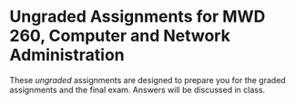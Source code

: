 # Ungraded Assignments for MWD 260, Computer and Network Administration
These *ungraded* assignments are designed to prepare you for the graded assignments and the final exam. Answers will be discussed in class.
